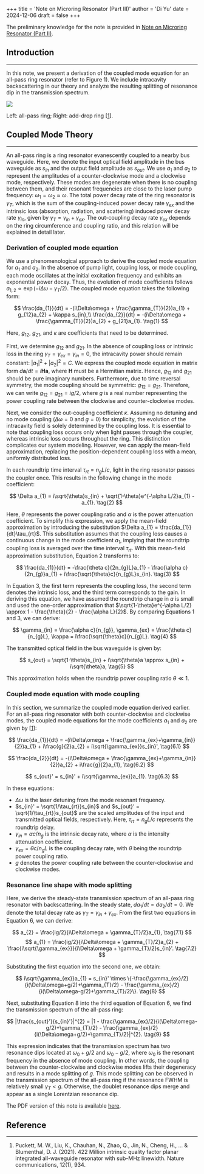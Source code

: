 +++
title = 'Note on Microring Resonator (Part III)'
author = 'Di Yu'
date = 2024-12-06
draft = false
+++

The preliminary knowledge for the note is provided in [Note on Microring Resonator (Part II)](https://nagato-d.github.io/notes_optoelectronics_basics/note-microring-resonator-ii/).

## Introduction

---

In this note, we present a derivation of the coupled mode equation for an all-pass ring resonator (refer to Figure 1). We include intracavity backscattering in our theory and analyze the resulting splitting of resonance dip in the transmission spectrum.

![](/posts/note-microring-resonator-III/fig1.png)

Left: all-pass ring; Right: add-drop ring [[1](#reference)].

## Coupled Mode Theory

---

An all-pass ring is a ring resonator evanescently coupled to a nearby bus waveguide. Here, we denote the input optical field amplitude in the bus waveguide as $s_{in}$ and the output field amplitude as $s_{out}$. We use $a_{1}$ and $a_{2}$ to represent the amplitudes of a counter-clockwise mode and a clockwise mode, respectively. These modes are degenerate when there is no coupling between them, and their resonant frequencies are close to the laser pump frequency: $\omega_{1} = \omega_{2} \approx \omega$. The total power decay rate of the ring resonator is $\gamma_{T}$, which is the sum of the coupling-induced power decay rate $\gamma_{ex}$ and the intrinsic loss (absorption, radiation, and scattering) induced power decay rate $\gamma_{in}$, given by $\gamma_{T} = \gamma_{in} + \gamma_{ex}$. The out-coupling decay rate $\gamma_{ex}$ depends on the ring circumference and coupling ratio, and this relation will be explained in detail later.

### Derivation of coupled mode equation

We use a phenomenological approach to derive the coupled mode equation for $a_{1}$ and $a_{2}$. In the absence of pump light, coupling loss, or mode coupling, each mode oscillates at the initial excitation frequency and exhibits an exponential power decay. Thus, the evolution of mode coefficients follows $a_{1,2} \propto \exp(-i\Delta\omega - \gamma_{T}/2)$. The coupled mode equation takes the following form:

$$
\frac{da_{1}}{dt} = -(i\Delta\omega + \frac{\gamma_{T}}{2})a_{1} + g_{12}a_{2} + \kappa s_{in},\\
\frac{da_{2}}{dt} = -(i\Delta\omega + \frac{\gamma_{T}}{2})a_{2} + g_{21}a_{1}.  \tag{1}
$$

Here, $g_{12}$, $g_{21}$, and $\kappa$ are coefficients that need to be determined.

First, we determine $g_{12}$ and $g_{21}$. In the absence of coupling loss or intrinsic loss in the ring $\gamma_{T} = \gamma_{ex} = \gamma_{in} = 0$, the intracavity power should remain constant: $|a_{1}|^{2} + |a_{2}|^{2} = C$. We express the coupled mode equation in matrix form $d\mathbf{a}/dt = i\mathbf{H}\mathbf{a}$, where $\mathbf{H}$ must be a Hermitian matrix. Hence, $g_{12}$ and $g_{21}$ should be pure imaginary numbers. Furthermore, due to time reversal symmetry, the mode coupling should be symmetric: $g_{12} = g_{21}$. Therefore, we can write $g_{12} = g_{21} = ig/2$, where $g$ is a real number representing the power coupling rate between the clockwise and counter-clockwise modes.

Next, we consider the out-coupling coefficient $\kappa$. Assuming no detuning and no mode coupling ($\Delta\omega = 0$ and $g = 0$) for simplicity, the evolution of the intracavity field is solely determined by the coupling loss. It is essential to note that coupling loss occurs only when light passes through the coupler, whereas intrinsic loss occurs throughout the ring. This distinction complicates our system modeling. However, we can apply the mean-field approximation, replacing the position-dependent coupling loss with a mean, uniformly distributed loss.

In each roundtrip time interval $\tau_{rt} = n_{g}L/c$, light in the ring resonator passes the coupler once. This results in the following change in the mode coefficient:

$$
\Delta a_{1} = i\sqrt{\theta}s_{in} + \sqrt{1-\theta}e^{-\alpha L/2}a_{1} - a_{1}.  \tag{2}
$$

Here, $\theta$ represents the power coupling ratio and $\alpha$ is the power attenuation coefficient. To simplify this expression, we apply the mean-field approximation by introducing the substitution $\Delta a_{1} = \frac{da_{1}}{dt}\tau_{rt}$. This substitution assumes that the coupling loss causes a continuous change in the mode coefficient $a_{1}$, implying that the roundtrip coupling loss is averaged over the time interval $\tau_{rt}$. With this mean-field approximation substitution, Equation 2 transforms to:

$$
\frac{da_{1}}{dt} = -\frac{\theta c}{2n_{g}L}a_{1} - \frac{\alpha c}{2n_{g}}a_{1} + i\frac{\sqrt{\theta}c}{n_{g}L}s_{in}.  \tag{3}
$$

In Equation 3, the first term represents the coupling loss, the second term denotes the intrinsic loss, and the third term corresponds to the gain. In deriving this equation, we have assumed the roundtrip change in $a$ is small and used the one-order approximation that $\sqrt{1-\theta}e^{-\alpha L/2} \approx 1 - \frac{\theta}{2} - \frac{\alpha L}{2}$. By comparing Equations 1 and 3, we can derive:

$$
\gamma_{in} = \frac{\alpha c}{n_{g}}, \gamma_{ex} = \frac{\theta c}{n_{g}L}, \kappa = i\frac{\sqrt{\theta}c}{n_{g}L}.  \tag{4}
$$

The transmitted optical field in the bus waveguide is given by:

$$
s_{out} = \sqrt{1-\theta}s_{in} + i\sqrt{\theta}a \approx s_{in} + i\sqrt{\theta}a,  \tag{5}
$$

This approximation holds when the roundtrip power coupling ratio $\theta \ll 1$.

### Coupled mode equation with mode coupling

In this section, we summarize the coupled mode equation derived earlier. For an all-pass ring resonator with both counter-clockwise and clockwise modes, the coupled mode equations for the mode coefficients $a_{1}$ and $a_{2}$ are given by [[1](#reference)]:

$$
\frac{da_{1}}{dt} = -(i\Delta\omega + \frac{\gamma_{ex}+\gamma_{in}}{2})a_{1} + i\frac{g}{2}a_{2} + i\sqrt{\gamma_{ex}}s_{in}',  \tag{6.1}
$$

$$
\frac{da_{2}}{dt} = -(i\Delta\omega + \frac{\gamma_{ex}+\gamma_{in}}{2})a_{2} + i\frac{g}{2}a_{1},  \tag{6.2}
$$

$$
s_{out}' = s_{in}' + i\sqrt{\gamma_{ex}}a_{1}.  \tag{6.3}
$$

In these equations:

- $\Delta\omega$ is the laser detuning from the mode resonant frequency.
- $s_{in}' = \sqrt{1/\tau_{rt}}s_{in}$ and $s_{out}' = \sqrt{1/\tau_{rt}}s_{out}$ are the scaled amplitudes of the input and transmitted optical fields, respectively. Here, $\tau_{rt} = n_{g}L/c$ represents the roundtrip delay.
- $\gamma_{in} = \alpha c/n_{g}$ is the intrinsic decay rate, where $\alpha$ is the intensity attenuation coefficient.
- $\gamma_{ex} = \theta c/n_{g}L$ is the coupling decay rate, with $\theta$ being the roundtrip power coupling ratio.
- $g$ denotes the power coupling rate between the counter-clockwise and clockwise modes.

### Resonance line shape with mode splitting

Here, we derive the steady-state transmission spectrum of an all-pass ring resonator with backscattering. In the steady state, $da_{1}/dt = da_{2}/dt = 0$. We denote the total decay rate as $\gamma_{T} = \gamma_{in}+\gamma_{ex}$. From the first two equations in Equation 6, we can derive:

$$
a_{2} = \frac{ig/2}{i\Delta\omega + \gamma_{T}/2}a_{1},  \tag{7.1}
$$
$$
a_{1} = \frac{ig/2}{i\Delta\omega + \gamma_{T}/2}a_{2} + \frac{i\sqrt{\gamma_{ex}}}{i\Delta\omega + \gamma_{T}/2}s_{in}'.  \tag{7.2}
$$

Substituting the first equation into the second one, we obtain:

$$
i\sqrt{\gamma_{ex}}a_{1} = s_{in}' \times \{-\frac{\gamma_{ex}/2}{i(\Delta\omega+g/2)+\gamma_{T}/2} - \frac{\gamma_{ex}/2}{i(\Delta\omega-g/2)+\gamma_{T}/2}\}.  \tag{8}
$$

Next, substituting Equation 8 into the third equation of Equation 6, we find the transmission spectrum of the all-pass ring:

$$
|\frac{s_{out}'}{s_{in}'}|^{2} = |1 - \frac{\gamma_{ex}/2}{i(\Delta\omega-g/2)+\gamma_{T}/2} - \frac{\gamma_{ex}/2}{i(\Delta\omega+g/2)+\gamma_{T}/2}|^{2}.  \tag{9}
$$

This expression indicates that the transmission spectrum has two resonance dips located at $\omega_{0} + g / 2$ and $\omega_{0} - g / 2$, where $\omega_{0}$ is the resonant frequency in the absence of mode coupling. In other words, the coupling between the counter-clockwise and clockwise modes lifts their degeneracy and results in a mode splitting of $g$. This mode splitting can be observed in the transmission spectrum of the all-pass ring if the resonance FWHM is relatively small $\gamma_{T} < g$. Otherwise, the doublet resonance dips merge and appear as a single Lorentzian resonance dip.

The PDF version of this note is available [here](/posts/note-microring-resonator-III/Note_ring_resonator_III.pdf).

## Reference

---

1. Puckett, M. W., Liu, K., Chauhan, N., Zhao, Q., Jin, N., Cheng, H., ... & Blumenthal, D. J. (2021). 422 Million intrinsic quality factor planar integrated all-waveguide resonator with sub-MHz linewidth. Nature communications, 12(1), 934.